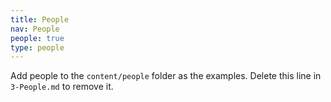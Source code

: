 ```yaml
---
title: People
nav: People
people: true
type: people
---
```


Add people to the `content/people` folder as the examples. Delete this line in `3-People.md` to remove it.